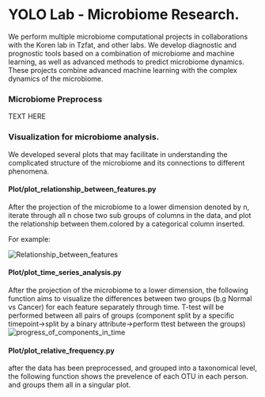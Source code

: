# YOLO Lab - Microbiome Research.
We perform multiple microbiome computational projects in collaborations with the Koren lab in Tzfat, and other labs. We develop diagnostic and prognostic tools based on a combination of microbiome and machine learning, as well as advanced methods to predict microbiome dynamics. These projects combine advanced machine learning with the complex dynamics of the microbiome.
### Microbiome Preprocess 
TEXT HERE
### Visualization for microbiome analysis.
We developed several plots that may facilitate in understanding the complicated structure of the microbiome and its connections to different phenomena.
#### Plot/plot_relationship_between_features.py
After the projection of the microbiome to a lower dimension denoted by n, iterate through all n chose two sub groups of columns in the data, and plot the relationship between them.colored by a categorical column inserted.
</p>
For example:
</p>

![Relationship_between_features](https://user-images.githubusercontent.com/28387079/116859587-e19fe380-ac08-11eb-9c7d-8fdf20a9faac.png)
</p>

#### Plot/plot_time_series_analysis.py
After the projection of the microbiome to a lower dimension, the following function aims to visualize the differences between two groups (b.g Normal vs Cancer)
for each feature separately through time.
T-test will be performed between all pairs of groups (component split by a specific timepoint->split by a binary attribute->perform ttest between the groups)
![progress_of_components_in_time](https://user-images.githubusercontent.com/28387079/116861277-86232500-ac0b-11eb-85aa-5ca83fe8ed83.png)

#### Plot/plot_relative_frequency.py
after the data has been preprocessed, and grouped into a taxonomical level, the following function shows the prevelence of each OTU in each person. and groups them all in a singular plot.
